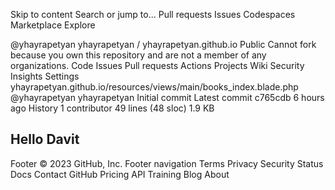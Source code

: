 Skip to content
Search or jump to…
Pull requests
Issues
Codespaces
Marketplace
Explore
 
@yhayrapetyan 
yhayrapetyan
/
yhayrapetyan.github.io
Public
Cannot fork because you own this repository and are not a member of any organizations.
Code
Issues
Pull requests
Actions
Projects
Wiki
Security
Insights
Settings
yhayrapetyan.github.io/resources/views/main/books_index.blade.php
@yhayrapetyan
yhayrapetyan Initial commit
Latest commit c765cdb 6 hours ago
 History
 1 contributor
49 lines (48 sloc)  1.9 KB

<!doctype html>
<html lang="en">
<head>
    <meta charset="UTF-8">
    <meta name="viewport"
          content="width=device-width, user-scalable=no, initial-scale=1.0, maximum-scale=1.0, minimum-scale=1.0">
    <meta http-equiv="X-UA-Compatible" content="ie=edge">
    <link rel="stylesheet" href="https://maxcdn.bootstrapcdn.com/bootstrap/3.3.7/css/bootstrap.min.css">
    <link rel="stylesheet" href="{{asset('css/pages/user_book_reviews_index.css')}}">
    <script src="https://code.jquery.com/jquery-3.6.0.min.js"></script>
    <title>Books</title>
</head>
<body>
<article class="book-review">
    <h1> Hello Davit</h1>
</article>
</body>
</html>
Footer
© 2023 GitHub, Inc.
Footer navigation
Terms
Privacy
Security
Status
Docs
Contact GitHub
Pricing
API
Training
Blog
About
